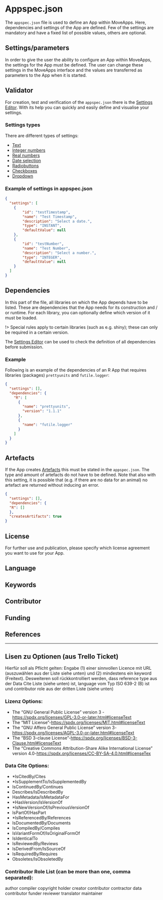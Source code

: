 # Appspec.json

The `appspec.json` file is used to define an App within MoveApps. 
Here, dependencies and settings of the App are defined. Few of the settings are mandatory and have a fixed list of possible values, others are optional.


## Settings/parameters 

In order to give the user the ability to configure an App within MoveApps, the settings for the App must be defined. The user can change these settings in the MoveApps interface and the values are transferred as parameters to the App when it is started.


## Validator

For creation, test and verification of the `appspec.json` there is the [Settings Editor](https://moveapps.org/apps/settingseditor ':ignore'). With its help you can quickly and easily define and visualise your settings.

### Settings types
There are different types of settings:
  - [Text](de/string.md)
  - [Integer numbers](de/integer.md)
  - [Real numbers](de/double.md)
  - [Date selection](de/timestamp.md)
  - [Radiobuttons](de/radiobuttons.md)
  - [Checkboxes](de/checkbox.md)
  - [Dropdown](de/dropdown.md) 


### Example of settings in appspec.json

```json
{
  "settings": [
    {
        "id": "testTimestamp",
        "name": "Test Timestamp",
        "description": "Select a date.",
        "type": "INSTANT",
        "defaultValue": null
    },
    {
        "id": "testNumber",
        "name": "Test Number",
        "description": "Select a number.",
        "type": "INTEGER",
        "defaultValue": null
    }
  ]
}
```
## Dependencies

In this part of the file, all libraries on which the App depends have to be listed. These are dependencies that the App needs for its construction and / or runtime. For each library, you can optionally define which version of it must be loaded.

!> Special rules apply to certain libraries (such as e.g. shiny); these can only be required in a certain version.

The [Settings Editor](https://moveapps.org/apps/settingseditor) can be used to check the definition of all dependencies before submission.


### Example 

Following is an example of the dependencies of an R App that requires libraries (packages) `prettyunits` and `futile.logger`:

```json
{
  "settings": [],
  "dependencies": {
    "R": [
      {
        "name": "prettyunits",
        "version": "1.1.1" 
      },
      {
        "name": "futile.logger"
      }
    ]
  }
}
```

## Artefacts
If the App creates [Artefacts](copilot-r-sdk.md#Artefacts) this must be stated in the `appspec.json`. The type and amount of artefacts do not have to be defined. Note that also with this setting, it is possible that (e.g. if there are no data for an animal) no artefact are returned without inducing an error.
```json
{
  "settings": [],
  "dependencies": {
  "R": []
  },
  "createsArtifacts": true
}
```

## License
For further use and publication, please specify which license agreement you want to use for your App.

## Language


## Keywords


## Contributor


## Funding


## References


-------------
## Lisen zu Optionen (aus Trello Ticket)
Hierfür soll als Pflicht gelten: Engabe (1) einer sinnvollen Licence mit URL (auszuwählen aus der Liste siehe unten) und (2) mindestens ein keyword (Freitext).
Desweiteren soll rückkontrolliert werden, dass reference type aus der Data Cite Liste (siehe unten) ist, language vom Typ ISO 639-2 (B) ist und contributor role aus der dritten Liste (siehe unten)

### Lizenz Options:

- The “GNU General Public License” version 3 -https://spdx.org/licenses/GPL-3.0-or-later.html#licenseText
- The “MIT License”-https://spdx.org/licenses/MIT.html#licenseText
- The “GNU Affero General Public License” version 3-https://spdx.org/licenses/AGPL-3.0-or-later.html#licenseText
- The “BSD 3-clause License”-https://spdx.org/licenses/BSD-3-Clause.html#licenseText
- The “Creative Commons Attribution-Share Alike International License” version 4.0-https://spdx.org/licenses/CC-BY-SA-4.0.html#licenseTex

### Data Cite Options:

- *IsCitedBy/Cites
- *IsSupplementTo/IsSupplementedBy
- IsContinuedBy/Continues
- Describes/IsDescribedBy
- HasMetadata/IsMetadataFor
- *HasVersion/IsVersionOf
- *IsNewVersionOf/IsPreviousVersionOf
- IsPartOf/HasPart
- *IsReferencedBy/References
- IsDocumentedBy/Documents
- IsCompiledBy/Compiles
- IsVariantFormOf/IsOriginalFormOf
- IsIdenticalTo
- IsReviewedBy/Reviews
- IsDerivedFrom/IsSourceOf
- IsRequiredBy/Requires
- Obsoletes/IsObsoletedBy

### Contributor Role List (can be more than one, comma separated):

author
compiler
copyright holder
creator
contributor
contractor
data contributor
funder
reviewer
translator
maintainer






















